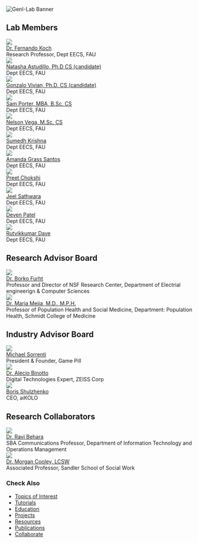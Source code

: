 ![GenI-Lab Banner](./images/genilab-banner.png)

<!-- HTML generated by people.py on 2025-07-11 14:31 -->


## Lab Members

<div class="grid-container" data-columns="3">
  <div class="grid-item person-card">
    <img src="./images/people/kochf.png">
    <div class="person-name"><a href="https://www.fau.edu/engineering/directory/faculty/koch/">Dr. Fernando Koch</a></div>
    <div class="person-title">Research Professor, Dept EECS, FAU</div>
  </div>
  <div class="grid-item person-card">
    <img src="./images/people/nastudillo2024.png">
    <div class="person-name"><a href="https://www.linkedin.com/in/natashaastudillo/">Natasha Astudillo, Ph.D CS (candidate)</a></div>
    <div class="person-title">Dept EECS, FAU</div>
  </div>
  <div class="grid-item person-card">
    <img src="./images/people/gvivian2022.png">
    <div class="person-name"><a href="https://www.linkedin.com/in/gonvivian/">Gonzalo Vivian, Ph.D. CS (candidate)</a></div>
    <div class="person-title">Dept EECS, FAU</div>
  </div>
  <div class="grid-item person-card">
    <img src="./images/people/samanthaport2022.png">
    <div class="person-name"><a href="https://www.linkedin.com/in/samporter-cs/">Sam Porter, MBA, B.Sc. CS</a></div>
    <div class="person-title">Dept EECS, FAU</div>
  </div>
  <div class="grid-item person-card">
    <img src="./images/people/vegan2023.png">
    <div class="person-name"><a href="https://www.linkedin.com/in/nvegamarrero/">Nelson Vega, M.Sc. CS</a></div>
    <div class="person-title">Dept EECS, FAU</div>
  </div>
  <div class="grid-item person-card">
    <img src="./images/people/svizarsuyesh2024.png">
    <div class="person-name"><a href="https://www.linkedin.com/in/sumedh-vyk/">Sumedh Krishna</a></div>
    <div class="person-title">Dept EECS, FAU</div>
  </div>
  <div class="grid-item person-card">
    <img src="./images/people/agrasssantos2023.png">
    <div class="person-name"><a href="https://www.linkedin.com/in/amandagrass">Amanda Grass Santos</a></div>
    <div class="person-title">Dept EECS, FAU</div>
  </div>
  <div class="grid-item person-card">
    <img src="./images/people/pchokshi2024.png">
    <div class="person-name"><a href="https://www.linkedin.com/in/preet-chokshi-6b7096233">Preet Chokshi</a></div>
    <div class="person-title">Dept EECS, FAU</div>
  </div>
  <div class="grid-item person-card">
    <img src="./images/people/jsathwara2024.png">
    <div class="person-name"><a href="https://www.linkedin.com/in/jeel209/">Jeel Sathwara</a></div>
    <div class="person-title">Dept EECS, FAU</div>
  </div>
  <div class="grid-item person-card">
    <img src="./images/people/devenpravink2024.png">
    <div class="person-name"><a href="https://www.linkedin.com/in/devenpatel0">Deven Patel</a></div>
    <div class="person-title">Dept EECS, FAU</div>
  </div>
  <div class="grid-item person-card">
    <img src="./images/people/rdave2024.png">
    <div class="person-name"><a href="https://www.linkedin.com/in/dave-rutvikkumar/">Rutvikkumar Dave</a></div>
    <div class="person-title">Dept EECS, FAU</div>
  </div>
</div>

## Research Advisor Board

<div class="grid-container" data-columns="3">
  <div class="grid-item person-card">
    <img src="./images/people/bfurht-headshot.png">
    <div class="person-name"><a href="https://www.fau.edu/engineering/directory/faculty/furht/">Dr. Borko Furht</a></div>
    <div class="person-title">Professor and Director of NSF Research Center, Department of Electrial engineerign & Computer Sciences</div>
  </div>
  <div class="grid-item person-card">
    <img src="./images/people/mejiam-headshot.png">
    <div class="person-name"><a href="https://www.fau.edu/medicine/directory/maria-mejia/">Dr. Maria Mejia, M.D., M.P.H.</a></div>
    <div class="person-title">Professor of Population Health and Social Medicine, Department: Population Health, Schmidt College of Medicine</div>
  </div>
</div>

## Industry Advisor Board

<div class="grid-container" data-columns="3">
  <div class="grid-item person-card">
    <img src="./images/people/msorrenti-headshot.png">
    <div class="person-name"><a href="https://www.linkedin.com/in/mike-sorrenti/?originalSubdomain=ca">Michael Sorrenti</a></div>
    <div class="person-title">President & Founder, Game Pill</div>
  </div>
  <div class="grid-item person-card">
    <img src="./images/people/abinotto-headshot.png">
    <div class="person-name"><a href="https://www.linkedin.com/in/aleciobinotto/?originalSubdomain=de">Dr. Alecio Binotto</a></div>
    <div class="person-title">Digital Technologies Expert, ZEISS Corp</div>
  </div>
  <div class="grid-item person-card">
    <img src="./images/people/bshulzhenko-headshot.jpg">
    <div class="person-name"><a href="https://www.linkedin.com/in/boris-shulzhenko-94706764/">Boris Shulzhenko</a></div>
    <div class="person-title">CEO, aiKOLO</div>
  </div>
</div>

## Research Collaborators

<div class="grid-container" data-columns="3">
  <div class="grid-item person-card">
    <img src="./images/people/rbehara.png">
    <div class="person-name"><a href="https://business.fau.edu/faculty-research/faculty-profiles/profile/rbehara.php">Dr. Ravi Behara</a></div>
    <div class="person-title">SBA Communications Professor, Department of Information Technology and Operations Management</div>
  </div>
  <div class="grid-item person-card">
    <img src="./images/people/cooley-headshot.png">
    <div class="person-name"><a href="https://www.fau.edu/sw-cj/ssw/faculty-and-staff/people/cooley/">Dr. Morgan Cooley, LCSW</a></div>
    <div class="person-title">Associated Professor, Sandler School of Social Work</div>
  </div>
</div>

### Check Also

* [Topics of Interest](./projects.md#topics-of-interest)
* [Tutorials](./knowledge.md#tutorials)
* [Education](./knowledge.md#education)
* [Projects](./projects.md)
* [Resources](./projects.md#resources) 
* [Publications](./knowledge.md#publications)
* [Collaborate](./collaborate.md)
